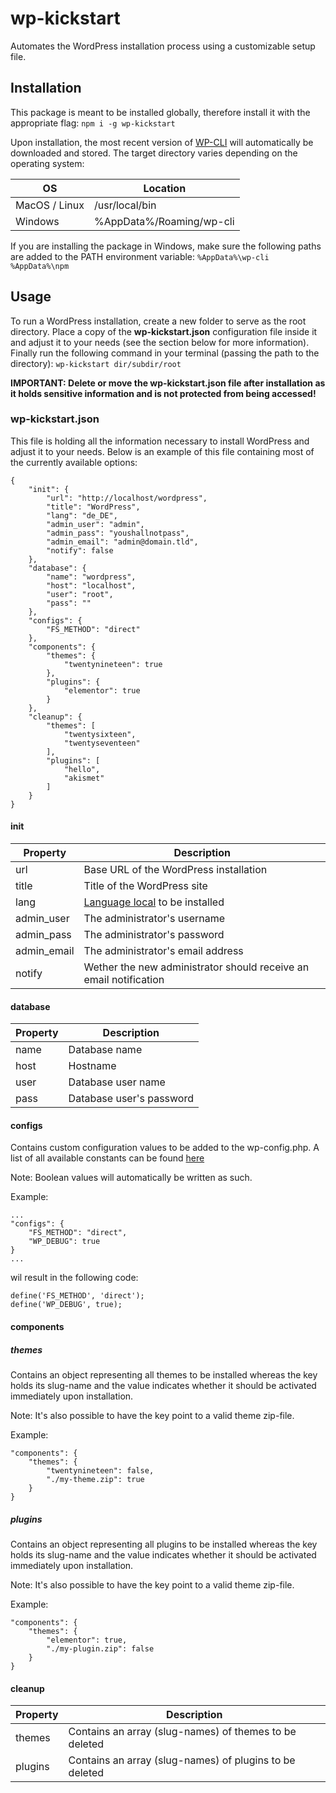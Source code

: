 # wp-kickstart

Automates the WordPress installation process using a customizable setup file.

## Installation

This package is meant to be installed globally, therefore install it with the appropriate flag:
`npm i -g wp-kickstart`

Upon installation, the most recent version of [WP-CLI](https://wp-cli.org) will automatically be downloaded and stored. The target directory varies depending on the operating system:

OS | Location
---- | ---
MacOS / Linux | /usr/local/bin
Windows | %AppData%/Roaming/wp-cli

If you are installing the package in Windows, make sure the following paths are added to the PATH environment variable:
`%AppData%\wp-cli`
`%AppData%\npm`

## Usage

To run a WordPress installation, create a new folder to serve as the root directory. Place a copy of the **wp-kickstart.json** configuration file inside it and adjust it to your needs (see the section below for more information). Finally run the following command in your terminal (passing the path to the directory):
`wp-kickstart dir/subdir/root`

**IMPORTANT: Delete or move the wp-kickstart.json file after installation as it holds sensitive information and is not protected from being accessed!**

### wp-kickstart.json

This file is holding all the information necessary to install WordPress and adjust it to your needs. Below is an example of this file containing most of the currently available options:
```
{
    "init": {
        "url": "http://localhost/wordpress",
        "title": "WordPress",
        "lang": "de_DE",
        "admin_user": "admin",
        "admin_pass": "youshallnotpass",
        "admin_email": "admin@domain.tld",
        "notify": false
    },
    "database": {
        "name": "wordpress",
        "host": "localhost",
        "user": "root",
        "pass": ""
    },
    "configs": {
        "FS_METHOD": "direct"
    },
    "components": {
        "themes": {
            "twentynineteen": true
        },
        "plugins": {
            "elementor": true
        }
    },
    "cleanup": {
        "themes": [
            "twentysixteen",
            "twentyseventeen"
        ],
        "plugins": [
            "hello",
            "akismet"
        ]
    }
}
```

#### init

Property | Description
---- | ---
url | Base URL of the WordPress installation
title | Title of the WordPress site
lang | [Language local](https://translate.wordpress.org) to be installed
admin_user | The administrator's username
admin_pass | The administrator's password
admin_email | The administrator's email address
notify | Wether the new administrator should receive an email notification

#### database

Property | Description
---- | ---
name | Database name
host | Hostname
user | Database user name
pass | Database user's password

#### configs

Contains custom configuration values to be added to the wp-config.php.
A list of all available constants can be found [here](https://wordpress.org/support/article/editing-wp-config-php/)

Note: Boolean values will automatically be written as such.

Example:
```
...
"configs": {
	"FS_METHOD": "direct",
	"WP_DEBUG": true
}
...
```
wil result in the following code:
```
define('FS_METHOD', 'direct');
define('WP_DEBUG', true);
```

#### components

##### themes

Contains an object representing all themes to be installed whereas the key holds its slug-name and the value indicates whether it should be activated immediately upon installation.

Note: It's also possible to have the key point to a valid theme zip-file.

Example:
```
"components": {
	"themes": {
		"twentynineteen": false,
		"./my-theme.zip": true
	}
}
```

##### plugins

Contains an object representing all plugins to be installed whereas the key holds its slug-name and the value indicates whether it should be activated immediately upon installation.

Note: It's also possible to have the key point to a valid theme zip-file.

Example:
```
"components": {
	"themes": {
		"elementor": true,
		"./my-plugin.zip": false
	}
}
```

#### cleanup

Property | Description
---- | ---
themes | Contains an array (slug-names) of themes to be deleted
plugins | Contains an array (slug-names) of plugins to be deleted
